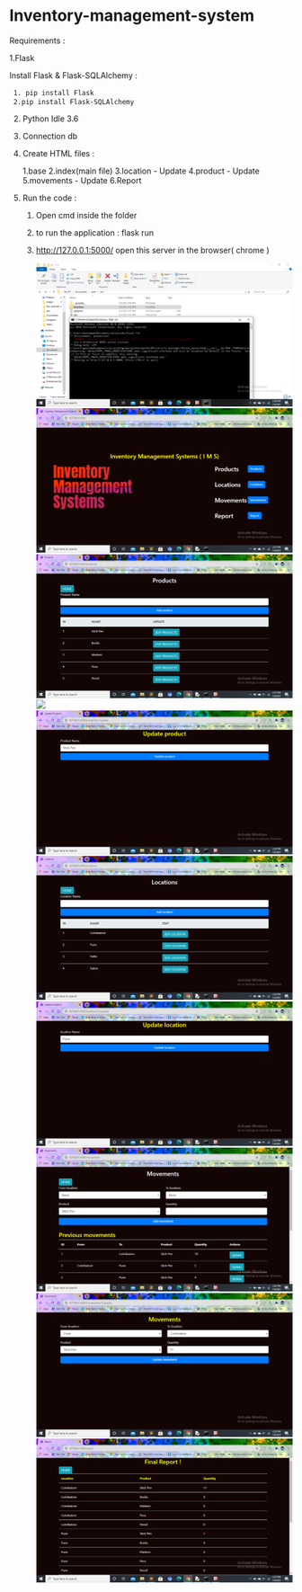 # Inventory-management-system

Requirements :

1.Flask
 
  Install Flask & Flask-SQLAlchemy :
  
     1. pip install Flask
     2.pip install Flask-SQLAlchemy
 
2. Python Idle 3.6
3. Connection db 

4. Create HTML files  :
      
     1.base
     2.index(main file)
     3.location - Update 
     4.product - Update
     5.movements - Update
     6.Report

5. Run the code :

   1. Open cmd inside the folder 
   2. to run the application :
         flask run
   3. http://127.0.0.1:5000/ open this server in the browser( chrome )
   
   
      ![](Photos/Screenshot%20(278).png)
 ![](Photos/Screenshot%20(269).png)
 ![](Photos/Screenshot%20(270).png)
 ![](Photos/Screenshot%20(271).png)
 ![](Photos/Screenshot%20(272).png)
 ![](Photos/Screenshot%20(273).png)
 ![](Photos/Screenshot%20(274).png)
  ![](Photos/Screenshot%20(275).png)
   ![](Photos/Screenshot%20(276).png)
    ![](Photos/Screenshot%20(277).png)

 
 



